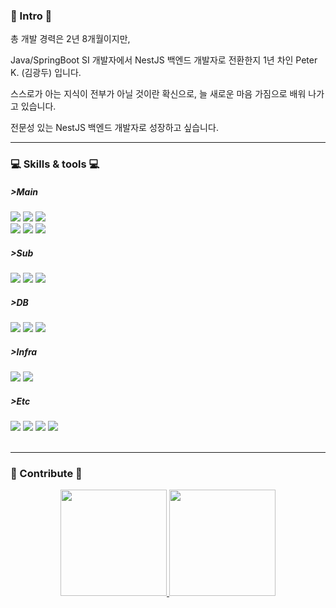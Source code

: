 ### 👋 Intro 👋
총 개발 경력은 2년 8개월이지만,

Java/SpringBoot SI 개발자에서 NestJS 백엔드 개발자로 전환한지 1년 차인 Peter K. (김광두) 입니다.

스스로가 아는 지식이 전부가 아닐 것이란 확신으로, 늘 새로운 마음 가짐으로 배워 나가고 있습니다.

전문성 있는 NestJS 백엔드 개발자로 성장하고 싶습니다.

---
### 💻 Skills & tools 💻
##### >Main
<div>
  <img src="https://img.shields.io/badge/Typescript-%233178C6.svg?style=flat&logo=Typescript&logoColor=white">
  <img src="https://img.shields.io/badge/Nestjs-%23E0234E.svg?style=flat&logo=Nestjs&logoColor=white">
  <img src="https://img.shields.io/badge/TypeORM-%23FE0803.svg?style=flat&logo=TypeORM&logoColor=white">
</div>
<div>
  <img src="https://img.shields.io/badge/java-%23ED8B00.svg?style=flat&logo=java&logoColor=white">
  <img src="https://img.shields.io/badge/Spring%20Boot-6DB33F?style=flat&logo=Spring%20Boot&logoColor=white">
  <img src="https://img.shields.io/badge/Mybatis-E6CBA8?style=flat">
</div>

##### >Sub
<div>
  <img src="https://img.shields.io/badge/html5-E34F26?style=flat&logo=html5&logoColor=white">
  <img src="https://img.shields.io/badge/css3-%231572B6.svg?style=flat&logo=css3&logoColor=white">
  <img src="https://img.shields.io/badge/JavaScript-F7DF1E?style=flat&logo=JavaScript&logoColor=white">
</div>

##### >DB
<div>
  <img src="https://img.shields.io/badge/MariaDB-003545?style=flat&logo=MariaDB&logoColor=white">
  <img src="https://img.shields.io/badge/MySQL-4479A1?style=flat&logo=MySQL&logoColor=white">
  <img src="https://img.shields.io/badge/PostgreSQL-%234169E1?style=flat&logo=PostgreSQL&logoColor=white">
</div>

##### >Infra
<div>
  <img src="https://img.shields.io/badge/Amazon%20EC2-FE7A16.svg?style=flat&logo=Amazon%20EC2&logoColor=white">
  <img src="https://img.shields.io/badge/Amazon%20S3-FE7A16.svg?style=flat&logo=Amazon%20S3&logoColor=white">
</div>

##### >Etc
<div>
  <img src="https://img.shields.io/badge/Git-F05032?style=flat&logo=Git&logoColor=white">
  <img src="https://img.shields.io/badge/GitHub-181717?style=flat&logo=GitHub&logoColor=white">
  <img src="https://img.shields.io/badge/IntelliJ%20IDEA-2146C7?style=flat&logo=IntelliJ%20IDEA&logoColor=white">
  <img src="https://img.shields.io/badge/DataGrip-%23000000?style=flat&logo=DataGrip&logoColor=white">
</div>
<Br>


---
### 📝 Contribute 📝
<div align="center">
  <a href="https://github.com/supra1nova/supra1nova#readme">
    <img src="https://github-readme-stats-sigma-five.vercel.app/api?username=supra1nova&show_icons=true&theme=dracula" height="170px />
  </a>
  <a href="https://github.com/supra1nova/supra1nova#readme">
    <img src="https://github-readme-stats-sigma-five.vercel.app/api/top-langs/?username=supra1nova&hide=css&exclude_repo=elice_second_project,elice-bucks&layout=compact" height="170px">
  </a>
</div>


<!--
**supra1nova/supra1nova** is a ✨ _special_ ✨ repository because its `README.md` (this file) appears on your GitHub profile.

Here are some ideas to get you started:
👋
- 🔭 I’m currently working on ...
- 🌱 I’m currently learning ...
- 👯 I’m looking to collaborate on ...
- 🤔 I’m looking for help with ...
- 💬 Ask me about ...
- 📫 How to reach me: ...
- 😄 Pronouns: ...
- ⚡ Fun fact: ...
-->
